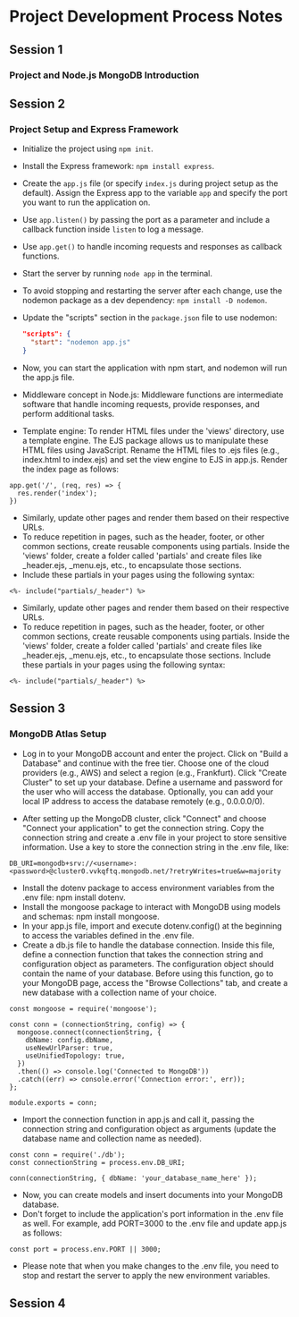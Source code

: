 # Project Development Process Notes

## Session 1

### Project and Node.js MongoDB Introduction

## Session 2

### Project Setup and Express Framework

- Initialize the project using `npm init`.
- Install the Express framework: `npm install express`.
- Create the `app.js` file (or specify `index.js` during project setup as the default). Assign the Express app to the variable `app` and specify the port you want to run the application on.
- Use `app.listen()` by passing the port as a parameter and include a callback function inside `listen` to log a message.
- Use `app.get()` to handle incoming requests and responses as callback functions.
- Start the server by running `node app` in the terminal.
- To avoid stopping and restarting the server after each change, use the nodemon package as a dev dependency: `npm install -D nodemon`.
- Update the "scripts" section in the `package.json` file to use nodemon:

  ```json
  "scripts": {
    "start": "nodemon app.js"
  }

  ```

- Now, you can start the application with npm start, and nodemon will run the app.js file.
- Middleware concept in Node.js: Middleware functions are intermediate software that handle incoming requests, provide responses, and perform additional tasks.
- Template engine: To render HTML files under the 'views' directory, use a template engine. The EJS package allows us to manipulate these HTML files using JavaScript. Rename the HTML files to .ejs files (e.g., index.html to index.ejs) and set the view engine to EJS in app.js. Render the index page as follows:

```
app.get('/', (req, res) => {
  res.render('index');
})
```

- Similarly, update other pages and render them based on their respective URLs.
- To reduce repetition in pages, such as the header, footer, or other common sections, create reusable components using partials. Inside the 'views' folder, create a folder called 'partials' and create files like \_header.ejs, \_menu.ejs, etc., to encapsulate those sections.
- Include these partials in your pages using the following syntax:

```
<%- include("partials/_header") %>
```

- Similarly, update other pages and render them based on their respective URLs.
- To reduce repetition in pages, such as the header, footer, or other common sections, create reusable components using partials. Inside the 'views' folder, create a folder called 'partials' and create files like \_header.ejs, \_menu.ejs, etc., to encapsulate those sections. Include these partials in your pages using the following syntax:

```
<%- include("partials/_header") %>
```

## Session 3

### MongoDB Atlas Setup

- Log in to your MongoDB account and enter the project. Click on "Build a Database" and continue with the free tier. Choose one of the cloud providers (e.g., AWS) and select a region (e.g., Frankfurt). Click "Create Cluster" to set up your database. Define a username and password for the user who will access the database. Optionally, you can add your local IP address to access the database remotely (e.g., 0.0.0.0/0).

- After setting up the MongoDB cluster, click "Connect" and choose "Connect your application" to get the connection string. Copy the connection string and create a .env file in your project to store sensitive information. Use a key to store the connection string in the .env file, like:

```
DB_URI=mongodb+srv://<username>:<password>@cluster0.vvkqftq.mongodb.net/?retryWrites=true&w=majority
```

- Install the dotenv package to access environment variables from the .env file: npm install dotenv.
- Install the mongoose package to interact with MongoDB using models and schemas: npm install mongoose.
- In your app.js file, import and execute dotenv.config() at the beginning to access the variables defined in the .env file.
- Create a db.js file to handle the database connection. Inside this file, define a connection function that takes the connection string and configuration object as parameters. The configuration object should contain the name of your database. Before using this function, go to your MongoDB page, access the "Browse Collections" tab, and create a new database with a collection name of your choice.

```
const mongoose = require('mongoose');

const conn = (connectionString, config) => {
  mongoose.connect(connectionString, {
    dbName: config.dbName,
    useNewUrlParser: true,
    useUnifiedTopology: true,
  })
  .then(() => console.log('Connected to MongoDB'))
  .catch((err) => console.error('Connection error:', err));
};

module.exports = conn;
```

- Import the connection function in app.js and call it, passing the connection string and configuration object as arguments (update the database name and collection name as needed).

```
const conn = require('./db');
const connectionString = process.env.DB_URI;

conn(connectionString, { dbName: 'your_database_name_here' });
```

- Now, you can create models and insert documents into your MongoDB database.
- Don't forget to include the application's port information in the .env file as well. For example, add PORT=3000 to the .env file and update app.js as follows:

```
const port = process.env.PORT || 3000;
```

- Please note that when you make changes to the .env file, you need to stop and restart the server to apply the new environment variables.

## Session 4

